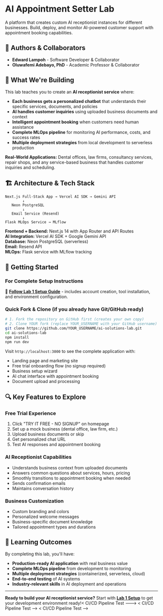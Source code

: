 # AI Appointment Setter Lab

A platform that creates custom AI receptionist instances for different businesses. Build, deploy, and monitor AI-powered customer support with appointment booking capabilities.

## 👥 Authors & Collaborators
- **Edward Lampoh** - Software Developer & Collaborator
- **Oluwafemi Adebayo, PhD** - Academic Professor & Collaborator

## 🎯 What We're Building

This lab teaches you to create an **AI receptionist service** where:
- **Each business gets a personalized chatbot** that understands their specific services, documents, and policies
- **AI handles customer inquiries** using uploaded business documents and context
- **Intelligent appointment booking** when customers need human assistance
- **Complete MLOps pipeline** for monitoring AI performance, costs, and success rates
- **Multiple deployment strategies** from local development to serverless production

**Real-World Applications:** Dental offices, law firms, consultancy services, repair shops, and any service-based business that handles customer inquiries and scheduling.

## 🏗️ Architecture & Tech Stack

```
Next.js Full-Stack App → Vercel AI SDK → Gemini API
        ↓
   Neon PostgreSQL
        ↓
   Email Service (Resend)
        ↓
Flask MLOps Service → MLflow
```

**Frontend + Backend:** Next.js 14 with App Router and API Routes  
**AI Integration:** Vercel AI SDK + Google Gemini API  
**Database:** Neon PostgreSQL (serverless)  
**Email:** Resend API  
**MLOps:** Flask service with MLflow tracking  

## 🚀 Getting Started

### For Complete Setup Instructions
📖 **[Follow Lab 1 Setup Guide](COURSE-NOTES/lab-1.md)** - includes account creation, tool installation, and environment configuration.

### Quick Fork & Clone (if you already have Git/GitHub ready)
```bash
# 1. Fork the repository on GitHub first (creates your own copy)
# 2. Clone YOUR fork (replace YOUR_USERNAME with your GitHub username)
git clone https://github.com/YOUR_USERNAME/ai-solutions-lab.git
cd ai-solutions-lab
npm install
npm run dev
```

Visit `http://localhost:3000` to see the complete application with:
- Landing page and marketing site
- Free trial onboarding flow (no signup required)
- Business setup wizard
- AI chat interface with appointment booking
- Document upload and processing

## 🔍 Key Features to Explore

### **Free Trial Experience**
1. Click "TRY IT FREE - NO SIGNUP" on homepage
2. Set up a mock business (dental office, law firm, etc.)
3. Upload business documents or skip
4. Get personalized chat URL
5. Test AI responses and appointment booking

### **AI Receptionist Capabilities**
- Understands business context from uploaded documents
- Answers common questions about services, hours, pricing
- Smoothly transitions to appointment booking when needed
- Sends confirmation emails
- Maintains conversation history

### **Business Customization**
- Custom branding and colors
- Personalized welcome messages  
- Business-specific document knowledge
- Tailored appointment types and durations

## 🎯 Learning Outcomes

By completing this lab, you'll have:
- **Production-ready AI application** with real business value
- **Complete MLOps pipeline** from development to monitoring
- **Multiple deployment strategies** (containerized, serverless, cloud)
- **End-to-end testing** of AI systems
- **Industry-relevant skills** in AI deployment and operations

---

**Ready to build your AI receptionist service?** Start with **[Lab 1 Setup](COURSE-NOTES/lab-1.md)** to get your development environment ready!< CI/CD Pipeline Test --->
< CI/CD Pipeline Test -->
< CI/CD Pipeline Test -->
